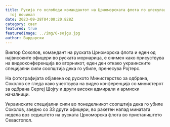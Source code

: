 ```yaml
---
title: Русија го ослободи командантот на Црноморската флота по шпекулациите дека
  тој починал
date: 2023-09-28T04:00:20.828Z
category: свет
featured: true
featuredImage: ../img/6-sojgu.jpg
author: Вардарски
---
```

Виктор Соколов, командант на руската Црноморска флота и еден од највисоките офицери во руската морнарица, е снимен како присуствува на видеоконференција во вторникот, еден ден откако украинските специјални сили соопштија дека го убиле, пренесува Ројтерс.

На фотографијата објавена од руското Министерство за одбрана, Соколов се гледа како учествува на видео конференција со министерот за одбрана Сергеј Шојгу и други високи адмирали и армиски началници.

Украинските специјални сили во понеделникот соопштија дека го убиле Соколов, заедно со 33 други офицери, во ракетен напад минатата недела врз седиштето на руската Црноморска флота во пристаништето Севастопол.